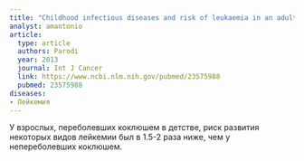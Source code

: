 ```yaml
---
title: "Childhood infectious diseases and risk of leukaemia in an adult population"
analyst: amantonio
article:
  type: article
  authors: Parodi
  year: 2013
  journal: Int J Cancer
  link: https://www.ncbi.nlm.nih.gov/pubmed/23575988
  pubmed: 23575988
diseases:
- Лейкемия
---
```


У взрослых, переболевших коклюшем в детстве, риск развития некоторых видов лейкемии был в 1.5-2 раза ниже, чем у непереболевших коклюшем.
